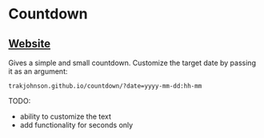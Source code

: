 # Countdown

## [Website](https://trakjohnson.github.io/countdown)

Gives a simple and small countdown. Customize the target date by passing it as an argument:

    trakjohnson.github.io/countdown/?date=yyyy-mm-dd:hh-mm

TODO: 
 - ability to customize the text
 - add functionality for seconds only
